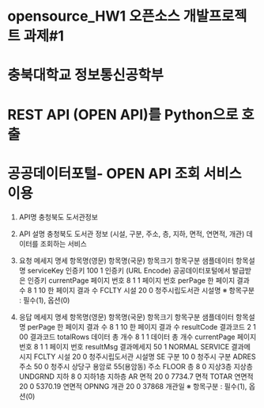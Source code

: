 # opensource_HW1 오픈소스 개발프로젝트 과제#1

# 충북대학교 정보통신공학부

# REST API (OPEN API)를 Python으로 호출

# 공공데이터포털- OPEN API 조회 서비스 이용

1. API명
충청북도 도서관정보 

2. API 설명
충청북도 도서관 정보 (시설, 구분, 주소, 층, 지하, 면적, 연면적, 개관) 데이터를 조회하는 서비스

3. 요청 메세지 명세
항목명(영문)	항목명(국문)	항목크기	항목구분 샘플데이터	항목설명
serviceKey	인증키	100	1	인증키
(URL Encode)	공공데이터포털에서 발급받은 인증키
currentPage	페이지 번호	8	1	1	페이지 번호
perPage	한 페이지 결과 수	8	1	10	한 페이지 결과 수
FCLTY	시설	20	0	청주시립도서관	시설명
※ 항목구분 : 필수(1), 옵션(0) 

4. 응답 메세지 명세
항목명(영문)	항목명(국문)	항목크기	항목구분	샘플데이터	항목설명
perPage	한 페이지 결과 수	8	1	10	한 페이지 결과 수
resultCode	결과코드	2	1	00	결과코드
totalRows	데이터 총 개수	8	1	1	데이터 총 개수
currentPage	페이지 번호	8	1	1	페이지 번호
resultMsg	결과메세지	50	1	NORMAL SERVICE	결과메시지
FCLTY	시설	20	0	청주시립도서관	시설명
SE	구분	10	0	청주시	구분
ADRES	주소	50	0	청주시 상당구 용암로 55(용암동)	주소
FLOOR	층	8	0	지상3층	지상층
UNDGRND	지하	8	0	지하1층	지하층
AR	면적	20	0	7734.7	면적
TOTAR	연면적	20	0	5370.19	연면적
OPNNG	개관	20	0	37868	개관일
※ 항목구분 : 필수(1), 옵션(0)
